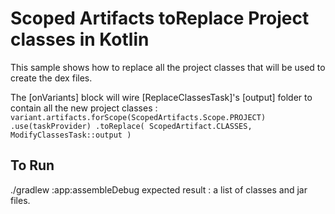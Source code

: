 # Scoped Artifacts toReplace Project classes in Kotlin
This sample shows how to replace all the project classes that will be used to create the dex files.

The [onVariants] block will wire [ReplaceClassesTask]'s [output] folder to contain all the new
project classes :
`
    variant.artifacts.forScope(ScopedArtifacts.Scope.PROJECT)
        .use(taskProvider)
        .toReplace(
            ScopedArtifact.CLASSES,
            ModifyClassesTask::output
        )
`

## To Run
./gradlew :app:assembleDebug
expected result : a list of classes and jar files.